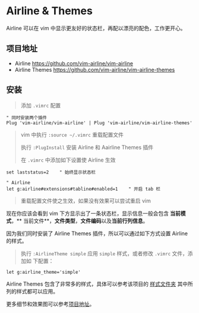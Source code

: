 # Airline & Themes

Airline 可以在 vim 中显示更友好的状态栏，再配以漂亮的配色，工作更开心。

## 项目地址

- Airline https://github.com/vim-airline/vim-airline
- Airline Themes https://github.com/vim-airline/vim-airline-themes

## 安装

> 添加 `.vimrc` 配置

```vim
" 同时安装两个插件
Plug 'vim-airline/vim-airline' | Plug 'vim-airline/vim-airline-themes'
```

> vim 中执行 `:source ~/.vimrc` 重载配置文件
>
> 执行 `:PlugInstall` 安装 Airline 和 Aairline Themes 插件
>
> 在 `.vimrc` 中添加如下设置使 Airline 生效

```vim
set laststatus=2    " 始终显示状态栏

" Airline
let g:airline#extensions#tabline#enabled=1    " 开启 tab 栏
```

> 重载配置文件使之生效，如果没有效果可以尝试重启 vim

现在你应该会看到 vim 下方显示出了一条状态栏，显示信息一般会包含 **当前模式**，**
当前文件**，**文件类型**，**文件编码**以及**当前行列信息**。

因为我们同时安装了 Airline Themes 插件，所以可以通过如下方式设置 Airline 的样式。

> 执行 `:AirlineTheme simple` 应用 `simple` 样式，或者修改 `.vimrc` 文件，添加如
> 下配置：

```vim
let g:airline_theme='simple'
```

Airline Themes 包含了非常多的样式，具体可以参考该项目的
[样式文件夹](https://github.com/vim-airline/vim-airline-themes/tree/master/autoload/airline/themes)
其中所列的样式都可以应用。

更多细节和效果图可以参考[项目地址](https://github.com/vim-airline/vim-airline)。

